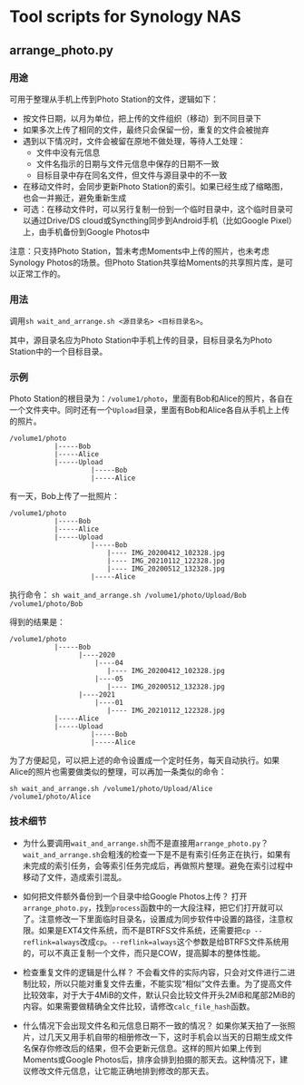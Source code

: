 # Tool scripts for Synology NAS

## arrange_photo.py

### 用途

可用于整理从手机上传到Photo Station的文件，逻辑如下：

- 按文件日期，以月为单位，把上传的文件组织（移动）到不同目录下
- 如果多次上传了相同的文件，最终只会保留一份，重复的文件会被抛弃
- 遇到以下情况时，文件会被留在原地不做处理，等待人工处理：
  - 文件中没有元信息
  - 文件名指示的日期与文件元信息中保存的日期不一致
  - 目标目录中存在同名文件，但文件与源目录中的不一致
- 在移动文件时，会同步更新Photo Station的索引。如果已经生成了缩略图，也会一并搬迁，避免重新生成
- 可选：在移动文件时，可以另行复制一份到一个临时目录中，这个临时目录可以通过Drive/DS cloud或Syncthing同步到Android手机（比如Google Pixel）上，由手机备份到Google Photos中

注意：只支持Photo Station，暂未考虑Moments中上传的照片，也未考虑Synology Photos的场景。但Photo Station共享给Moments的共享照片库，是可以正常工作的。

### 用法

调用```sh wait_and_arrange.sh <源目录名> <目标目录名>```。

其中，源目录名应为Photo Station中手机上传的目录，目标目录名为Photo Station中的一个目标目录。

### 示例

Photo Station的根目录为：```/volume1/photo```，里面有Bob和Alice的照片，各自在一个文件夹中。同时还有一个```Upload```目录，里面有Bob和Alice各自从手机上上传的照片。

```
/volume1/photo
           |-----Bob
           |-----Alice
           |-----Upload
                    |-----Bob
                    |-----Alice
```

有一天，Bob上传了一批照片：
```
/volume1/photo
           |-----Bob
           |-----Alice
           |-----Upload
                    |-----Bob
                        |---- IMG_20200412_102328.jpg
                        |---- IMG_20210112_122328.jpg
                        |---- IMG_20200512_132328.jpg
                    |-----Alice
```

执行命令：
```sh wait_and_arrange.sh /volume1/photo/Upload/Bob /volume1/photo/Bob```

得到的结果是：
```
/volume1/photo
           |-----Bob
                 |----2020
                     |----04
                        |---- IMG_20200412_102328.jpg
                     |----05
                        |---- IMG_20200512_132328.jpg
                 |----2021
                     |----01
                        |---- IMG_20210112_122328.jpg                        
           |-----Alice
           |-----Upload
                    |-----Bob
                    |-----Alice
```

为了方便起见，可以把上述的命令设置成一个定时任务，每天自动执行。如果Alice的照片也需要做类似的整理，可以再加一条类似的命令：

```sh wait_and_arrange.sh /volume1/photo/Upload/Alice /volume1/photo/Alice```

### 技术细节

- 为什么要调用```wait_and_arrange.sh```而不是直接用```arrange_photo.py```？
  ```wait_and_arrange.sh```会粗浅的检查一下是不是有索引任务正在执行，如果有未完成的索引任务，会等索引任务完成后，再做照片整理。避免在索引过程中移动了文件，造成索引混乱。

- 如何把文件额外备份到一个目录中给Google Photos上传？
  打开```arrange_photo.py```，找到```process```函数中的一大段注释，把它们打开就可以了。注意修改一下里面临时目录名，设置成为同步软件中设置的路径，注意权限。如果是EXT4文件系统，而不是BTRFS文件系统，还需要把```cp --reflink=always```改成```cp```。```--reflink=always```这个参数是给BTRFS文件系统用的，可以不真正复制一个文件，而只是COW，提高脚本的整体性能。

- 检查重复文件的逻辑是什么样？
  不会看文件的实际内容，只会对文件进行二进制比较，所以只能对重复文件去重，不能实现“相似”文件去重。为了提高文件比较效率，对于大于4MiB的文件，默认只会比较文件开头2MiB和尾部2MiB的内容。如果需要做精确全文件比较，请修改```calc_file_hash```函数。

- 什么情况下会出现文件名和元信息日期不一致的情况？
  如果你某天拍了一张照片，过几天又用手机自带的相册修改一下，这时手机会以当天的日期生成文件名保存你修改后的结果，但不会更新元信息。这样的照片如果上传到Moments或Google Photos后，排序会排到拍摄的那天去。这种情况下，建议修改文件元信息，让它能正确地排到修改的那天去。